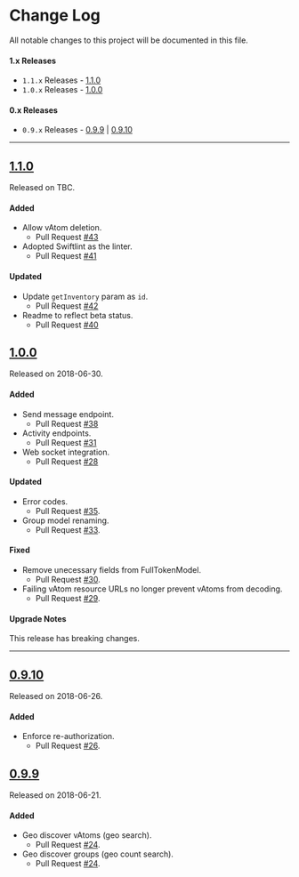 # Change Log
All notable changes to this project will be documented in this file.

#### 1.x Releases
- `1.1.x` Releases - [1.1.0](#110)
- `1.0.x` Releases - [1.0.0](#100)

#### 0.x Releases
- `0.9.x` Releases - [0.9.9](#099) | [0.9.10](#0910)

---

## [1.1.0](https://github.com/BLOCKvIO/ios-sdk/releases/tag/1.1.0)
Released on TBC.

#### Added
- Allow vAtom deletion.
  - Pull Request [#43](https://github.com/BLOCKvIO/ios-sdk/pull/43)  
- Adopted Swiftlint as the linter.
  - Pull Request [#41](https://github.com/BLOCKvIO/ios-sdk/pull/41)

#### Updated
- Update `getInventory` param as `id`.
  - Pull Request [#42](https://github.com/BLOCKvIO/ios-sdk/pull/42)
- Readme to reflect beta status.
  - Pull Request [#40](https://github.com/BLOCKvIO/ios-sdk/pull/40)

## [1.0.0](https://github.com/BLOCKvIO/ios-sdk/releases/tag/1.0.0)
Released on 2018-06-30.

#### Added
- Send message endpoint.
  - Pull Request [#38](https://github.com/BLOCKvIO/ios-sdk/pull/38)
- Activity endpoints.
  - Pull Request [#31](https://github.com/BLOCKvIO/ios-sdk/pull/31)
- Web socket integration.
  - Pull Request [#28](https://github.com/BLOCKvIO/ios-sdk/pull/28)
  
#### Updated
- Error codes.
  - Pull Request [#35](https://github.com/BLOCKvIO/ios-sdk/pull/35).
- Group model renaming.
  - Pull Request [#33](https://github.com/BLOCKvIO/ios-sdk/pull/33).

#### Fixed
- Remove unecessary fields from FullTokenModel.
  - Pull Request [#30](https://github.com/BLOCKvIO/ios-sdk/pull/30).
- Failing vAtom resource URLs no longer prevent vAtoms from decoding.
  - Pull Request [#29](https://github.com/BLOCKvIO/ios-sdk/pull/29).
  
#### Upgrade Notes
This release has breaking changes.

----
  
## [0.9.10](https://github.com/BLOCKvIO/ios-sdk/releases/tag/0.9.9)
  Released on 2018-06-26.
  
#### Added
- Enforce re-authorization.
  - Pull Request [#26](https://github.com/BLOCKvIO/ios-sdk/pull/26).
  
## [0.9.9](https://github.com/BLOCKvIO/ios-sdk/releases/tag/0.9.9)
  Released on 2018-06-21.

#### Added
- Geo discover vAtoms (geo search).
  - Pull Request [#24](https://github.com/BLOCKvIO/ios-sdk/pull/24).
- Geo discover groups (geo count search).
  - Pull Request [#24](https://github.com/BLOCKvIO/ios-sdk/pull/24).
